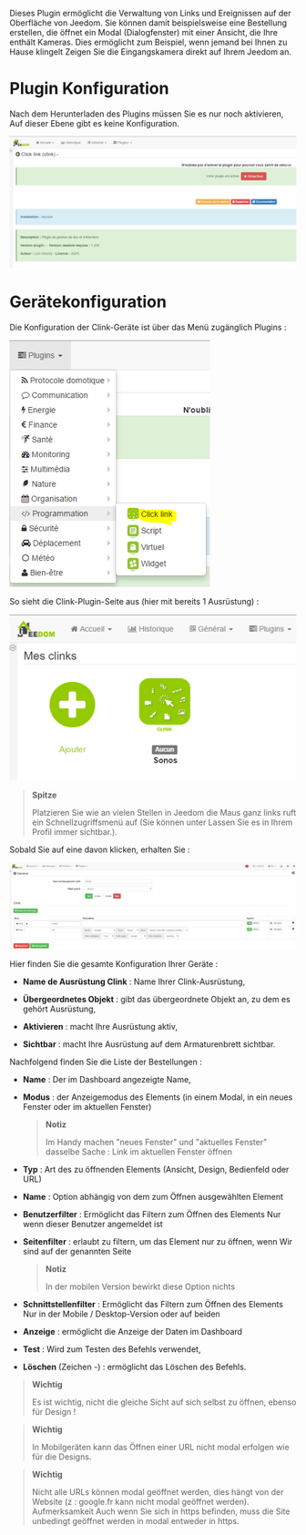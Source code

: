 Dieses Plugin ermöglicht die Verwaltung von Links und Ereignissen auf der Oberfläche von
Jeedom. Sie können damit beispielsweise eine Bestellung erstellen, die
öffnet ein Modal (Dialogfenster) mit einer Ansicht, die Ihre enthält
Kameras. Dies ermöglicht zum Beispiel, wenn jemand bei Ihnen zu Hause klingelt
Zeigen Sie die Eingangskamera direkt auf Ihrem Jeedom an.

Plugin Konfiguration 
=======================

Nach dem Herunterladen des Plugins müssen Sie es nur noch aktivieren,
Auf dieser Ebene gibt es keine Konfiguration.

![clink1](../images/clink1.PNG)

Gerätekonfiguration 
=============================

Die Konfiguration der Clink-Geräte ist über das Menü zugänglich
Plugins :

![clink2](../images/clink2.PNG)

So sieht die Clink-Plugin-Seite aus (hier mit bereits 1
Ausrüstung) :

![clink3](../images/clink3.PNG)

> **Spitze**
>
> Platzieren Sie wie an vielen Stellen in Jeedom die Maus ganz links
> ruft ein Schnellzugriffsmenü auf (Sie können unter
> Lassen Sie es in Ihrem Profil immer sichtbar.).

Sobald Sie auf eine davon klicken, erhalten Sie :

![clink4](../images/clink4.PNG)

Hier finden Sie die gesamte Konfiguration Ihrer Geräte :

-   **Name de Ausrüstung Clink** : Name Ihrer Clink-Ausrüstung,

-   **Übergeordnetes Objekt** : gibt das übergeordnete Objekt an, zu dem es gehört
    Ausrüstung,

-   **Aktivieren** : macht Ihre Ausrüstung aktiv,

-   **Sichtbar** : macht Ihre Ausrüstung auf dem Armaturenbrett sichtbar.

Nachfolgend finden Sie die Liste der Bestellungen :

-   **Name** : Der im Dashboard angezeigte Name,

-   **Modus** : der Anzeigemodus des Elements (in einem Modal, in
    ein neues Fenster oder im aktuellen Fenster)

    > **Notiz**
    >
    > Im Handy machen &quot;neues Fenster&quot; und &quot;aktuelles Fenster&quot; dasselbe
    > Sache : Link im aktuellen Fenster öffnen

-   **Typ** : Art des zu öffnenden Elements (Ansicht, Design, Bedienfeld oder URL)

-   **Name** : Option abhängig von dem zum Öffnen ausgewählten Element

-   **Benutzerfilter** : Ermöglicht das Filtern zum Öffnen des Elements
    Nur wenn dieser Benutzer angemeldet ist

-   **Seitenfilter** : erlaubt zu filtern, um das Element nur zu öffnen, wenn
    Wir sind auf der genannten Seite

    > **Notiz**
    >
    > In der mobilen Version bewirkt diese Option nichts

-   **Schnittstellenfilter** : Ermöglicht das Filtern zum Öffnen des Elements
    Nur in der Mobile / Desktop-Version oder auf beiden

-   **Anzeige** : ermöglicht die Anzeige der Daten im Dashboard

-   **Test** : Wird zum Testen des Befehls verwendet,

-   **Löschen** (Zeichen -) : ermöglicht das Löschen des Befehls.

> **Wichtig**
>
> Es ist wichtig, nicht die gleiche Sicht auf sich selbst zu öffnen, ebenso für
> Design !

> **Wichtig**
>
> In Mobilgeräten kann das Öffnen einer URL nicht modal erfolgen
> wie für die Designs.

> **Wichtig**
>
> Nicht alle URLs können modal geöffnet werden, dies hängt von der
> Website (z : google.fr kann nicht modal geöffnet werden). Aufmerksamkeit
> Auch wenn Sie sich in https befinden, muss die Site unbedingt geöffnet werden
> in modal entweder in https.
